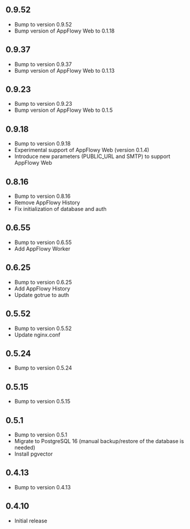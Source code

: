 ## 0.9.52

- Bump to version 0.9.52
- Bump version of AppFlowy Web to 0.1.18

## 0.9.37

- Bump to version 0.9.37
- Bump version of AppFlowy Web to 0.1.13

## 0.9.23

- Bump to version 0.9.23
- Bump version of AppFlowy Web to 0.1.5

## 0.9.18

- Bump to version 0.9.18
- Experimental support of AppFlowy Web (version 0.1.4)
- Introduce new parameters (PUBLIC_URL and SMTP) to support AppFlowy Web

## 0.8.16

- Bump to version 0.8.16
- Remove AppFlowy History
- Fix initialization of database and auth

## 0.6.55

- Bump to version 0.6.55
- Add AppFlowy Worker

## 0.6.25

- Bump to version 0.6.25
- Add AppFlowy History
- Update gotrue to auth

## 0.5.52

- Bump to version 0.5.52
- Update nginx.conf

## 0.5.24

- Bump to version 0.5.24

## 0.5.15

- Bump to version 0.5.15

## 0.5.1

- Bump to version 0.5.1
- Migrate to PostgreSQL 16 (manual backup/restore of the database is needed)
- Install pgvector

## 0.4.13

- Bump to version 0.4.13

## 0.4.10

- Initial release
